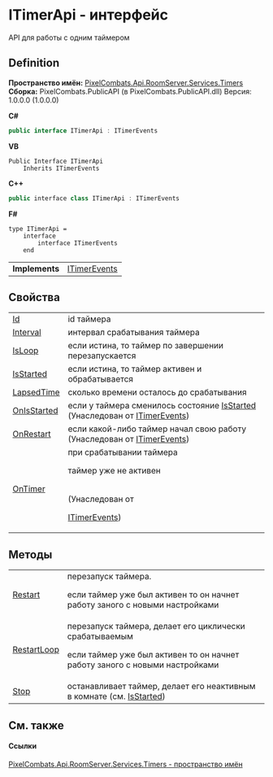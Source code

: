 # ITimerApi - интерфейс


API для работы с одним таймером



## Definition
**Пространство имён:** <a href="371274c7-7cea-bcb1-e32d-9fb1e088bb07">PixelCombats.Api.RoomServer.Services.Timers</a>  
**Сборка:** PixelCombats.PublicAPI (в PixelCombats.PublicAPI.dll) Версия: 1.0.0.0 (1.0.0.0)

**C#**
``` C#
public interface ITimerApi : ITimerEvents
```
**VB**
``` VB
Public Interface ITimerApi
	Inherits ITimerEvents
```
**C++**
``` C++
public interface class ITimerApi : ITimerEvents
```
**F#**
``` F#
type ITimerApi = 
    interface
        interface ITimerEvents
    end
```

<table><tr><td><strong>Implements</strong></td><td><a href="1635cb9f-5c42-8ecc-f923-1a1fe365b666">ITimerEvents</a></td></tr>
</table>



## Свойства
<table>
<tr>
<td><a href="80096bbb-da46-6f86-9be7-22a599b2b2df">Id</a></td>
<td>id таймера</td></tr>
<tr>
<td><a href="e9f85162-39de-7530-2282-e3a10a5ebb6d">Interval</a></td>
<td>интервал срабатывания таймера</td></tr>
<tr>
<td><a href="6a51accd-4b2b-5ddc-ee29-3b32b878de07">IsLoop</a></td>
<td>если истина, то таймер по завершении перезапускается</td></tr>
<tr>
<td><a href="0083c643-d2ac-f07c-66d2-1fb6a6df7945">IsStarted</a></td>
<td>если истина, то таймер активен и обрабатывается</td></tr>
<tr>
<td><a href="f790b283-66d6-ba17-1c6f-d9ae87694c87">LapsedTime</a></td>
<td>сколько времени осталось до срабатывания</td></tr>
<tr>
<td><a href="7e785dfc-309f-e70a-c764-f3d7330bde56">OnIsStarted</a></td>
<td>если у таймера сменилось состояние <a href="0083c643-d2ac-f07c-66d2-1fb6a6df7945">IsStarted</a><br />(Унаследован от <a href="1635cb9f-5c42-8ecc-f923-1a1fe365b666">ITimerEvents</a>)</td></tr>
<tr>
<td><a href="d0ce8063-ba7e-dc3d-df13-1875ab4b0a3c">OnRestart</a></td>
<td>если какой-либо таймер начал свою работу<br />(Унаследован от <a href="1635cb9f-5c42-8ecc-f923-1a1fe365b666">ITimerEvents</a>)</td></tr>
<tr>
<td><a href="1bc8678d-fb27-b0ff-9086-d8a483df3744">OnTimer</a></td>
<td>при срабатывании таймера <p>таймер уже не активен</p><br />(Унаследован от <a href="1635cb9f-5c42-8ecc-f923-1a1fe365b666">

ITimerEvents</a>)</td></tr>
</table>

## Методы
<table>
<tr>
<td><a href="175f0876-3013-af03-6ed6-5fae98a8143e">Restart</a></td>
<td>перезапуск таймера. <p>если таймер уже был активен то он начнет работу заного с новыми настройками</p></td></tr>
<tr>
<td><a href="1fb76621-07e9-9653-ddfd-a2e270393fb8">RestartLoop</a></td>
<td>перезапуск таймера, делает его циклически срабатываемым <p>если таймер уже был активен то он начнет работу заного с новыми настройками</p></td></tr>
<tr>
<td><a href="ad579ad6-b500-7311-a04d-7f278540f17c">Stop</a></td>
<td>останавливает таймер, делает его неактивным в комнате (см. <a href="0083c643-d2ac-f07c-66d2-1fb6a6df7945">IsStarted</a>)</td></tr>
</table>

## См. также


#### Ссылки
<a href="371274c7-7cea-bcb1-e32d-9fb1e088bb07">PixelCombats.Api.RoomServer.Services.Timers - пространство имён</a>  
